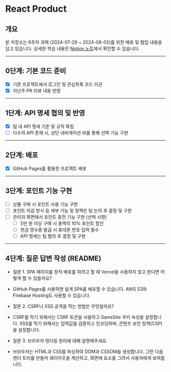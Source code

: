 # React Product

## 개요

본 저장소는 6주차 과제 (2024-07-29 ~ 2024-08-02)를 위한 배포 및 협업 내용을 담고 있습니다. 상세한 학습 내용은 [Notion 노트](https://www.notion.so/TIL-FE-25dbeb894e884b889eca0fa3e4e13904)에서 확인할 수 있습니다.

---

## 0단계: 기본 코드 준비

- [x] 기존 프로젝트에서 로그인 및 관심목록 코드 이관
- [x] 지난주 PR 리뷰 내용 반영

---

## 1단계: API 명세 협의 및 반영

- [x] 팀 내 API 명세 기준 및 규칙 확립
- [ ] 다수의 API 존재 시, 상단 네비게이션 바를 통해 선택 기능 구현

---

## 2단계: 배포

- [x] GitHub Pages를 활용한 프로젝트 배포

---

## 3단계: 포인트 기능 구현

- [ ] 상품 구매 시 포인트 사용 기능 구현
- [ ] 포인트 차감 방식 등 세부 기능 및 정책은 팀 논의 후 결정 및 구현
- [ ] 관리자 화면에서 포인트 충전 기능 구현 (선택 사항)
  - [ ] 5만 원 이상 구매 시 총액의 10% 포인트 할인
  - [ ] 현금 영수증 발급 시 휴대폰 번호 입력 필수
  - [ ] API 명세는 팀 협의 후 결정 및 구현

---

## 4단계: 질문 답변 작성 (README)

- 질문 1. SPA 페이지를 정적 배포를 하려고 할 때 Vercel을 사용하지 않고 한다면 어떻게 할 수 있을까요?
- GitHub Pages를 사용하면 쉽게 SPA를 배포할 수 있습니다. AWS S3와 Firebase Hosting도 사용할 수 있습니다.

- 질문 2. CSRF나 XSS 공격을 막는 방법은 무엇일까요?
- CSRF를 막기 위해서는 CSRF 토큰을 사용하고 SameSite 쿠키 속성을 설정합니다. XSS를 막기 위해서는 입력값을 검증하고 인코딩하며, 콘텐츠 보안 정책(CSP)을 설정합니다.

- 질문 3. 브라우저 렌더링 원리에 대해 설명해주세요.
- 브라우저는 HTML과 CSS를 파싱하여 DOM과 CSSOM을 생성합니다. 그런 다음 렌더 트리를 만들어 레이아웃을 계산하고, 화면에 요소를 그려서 사용자에게 보여줍니다.
